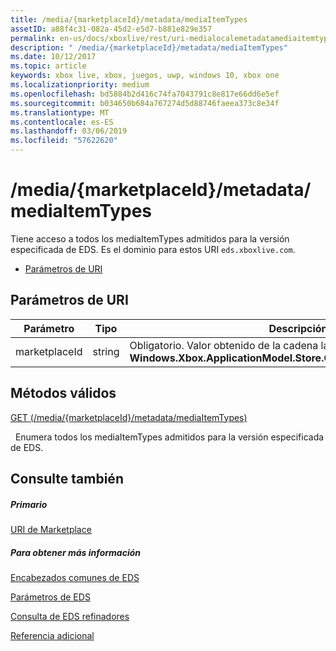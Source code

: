 ```yaml
---
title: /media/{marketplaceId}/metadata/mediaItemTypes
assetID: a88f4c31-082a-45d2-e5d7-b881e829e357
permalink: en-us/docs/xboxlive/rest/uri-medialocalemetadatamediaitemtypes.html
description: " /media/{marketplaceId}/metadata/mediaItemTypes"
ms.date: 10/12/2017
ms.topic: article
keywords: xbox live, xbox, juegos, uwp, windows 10, xbox one
ms.localizationpriority: medium
ms.openlocfilehash: bd5884b2d416c74fa7043791c8e817e66dd6e5ef
ms.sourcegitcommit: b034650b684a767274d5d88746faeea373c8e34f
ms.translationtype: MT
ms.contentlocale: es-ES
ms.lasthandoff: 03/06/2019
ms.locfileid: "57622620"
---
```

# <a name="mediamarketplaceidmetadatamediaitemtypes"></a>/media/{marketplaceId}/metadata/mediaItemTypes
Tiene acceso a todos los mediaItemTypes admitidos para la versión especificada de EDS. Es el dominio para estos URI `eds.xboxlive.com`.
 
  * [Parámetros de URI](#ID4EV)
 
<a id="ID4EV"></a>

 
## <a name="uri-parameters"></a>Parámetros de URI
 
| Parámetro| Tipo| Descripción| 
| --- | --- | --- | 
| marketplaceId| string| Obligatorio. Valor obtenido de la cadena la <b>Windows.Xbox.ApplicationModel.Store.Configuration.MarketplaceId</b>.| 
  
<a id="ID4EUB"></a>

 
## <a name="valid-methods"></a>Métodos válidos

[GET (/media/{marketplaceId}/metadata/mediaItemTypes)](uri-medialocalemetadatamediaitemtypesget.md)

&nbsp;&nbsp;Enumera todos los mediaItemTypes admitidos para la versión especificada de EDS.
 
<a id="ID4E5B"></a>

 
## <a name="see-also"></a>Consulte también
 
<a id="ID4EAC"></a>

 
##### <a name="parent"></a>Primario 

[URI de Marketplace](atoc-reference-marketplace.md)

  
<a id="ID4EKC"></a>

 
##### <a name="further-information"></a>Para obtener más información 

[Encabezados comunes de EDS](../../additional/edscommonheaders.md)

 [Parámetros de EDS](../../additional/edsparameters.md)

 [Consulta de EDS refinadores](../../additional/edsqueryrefiners.md)

 [Referencia adicional](../../additional/atoc-xboxlivews-reference-additional.md)

   